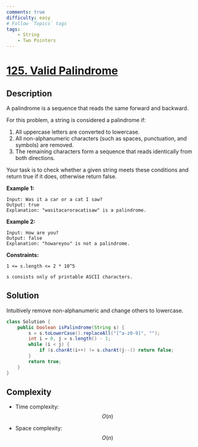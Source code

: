 ```yaml
---
comments: true
difficulty: easy
# Follow `Topics` tags
tags:
    - String
    - Two Pointers
---
```


# [125. Valid Palindrome](https://leetcode.com/problems/valid-palindrome/description/)

## Description

A palindrome is a sequence that reads the same forward and backward.

For this problem, a string is considered a palindrome if:

1. All uppercase letters are converted to lowercase.
2. All non-alphanumeric characters (such as spaces, punctuation, and symbols) are removed.
3. The remaining characters form a sequence that reads identically from both directions.

Your task is to check whether a given string meets these conditions and return true if it does, otherwise return false.

**Example 1:**
```
Input: Was it a car or a cat I saw?
Output: true
Explanation: "wasitacaroracatisaw" is a palindrome.
```

**Example 2:**
```
Input: How are you?
Output: false
Explanation: "howareyou" is not a palindrome.
```

**Constraints:**

`1 <= s.length <= 2 * 10^5`

`s consists only of printable ASCII characters.`

## Solution

Intuitively remove non-alphanumeric and change others to lowercase.

```java
class Solution {
    public boolean isPalindrome(String s) {
        s = s.toLowerCase().replaceAll("[^a-z0-9]", "");
        int i = 0, j = s.length() - 1;
        while (i < j) {
            if (s.charAt(i++) != s.charAt(j--)) return false;
        }
        return true;
    }
}
```

## Complexity

- Time complexity: $$O(n)$$
<!-- Add time complexity here, e.g. $$O(n)$$ -->

- Space complexity: $$O(n)$$
<!-- Add space complexity here, e.g. $$O(n)$$ -->
